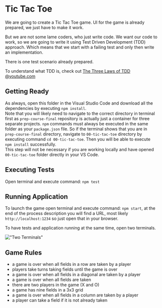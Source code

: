 # Tic Tac Toe

We are going to create a Tic Tac Toe game. UI for the game is already prepared, we just have to make it work.

But we are not some lame coders, who just write code. We want our code to work, so we are going to write it using Test Driven Development (TDD) approach. Which means that we start with a failing test and only then write an implementation.

There is one test scenario already prepared.

To understand what TDD is, check out [The Three Laws of TDD @youtube.com](https://www.youtube.com/watch?v=AoIfc5NwRks)

## Getting Ready

As always, open this folder in the Visual Studio Code and download all the dependencies by executing `npm install`.  
Note that you will likely need to navigate to the correct directory in terminal first as `prep-course-final` repository is actually just a container for three separate projects. `npm` commands must always be executed in the same folder as your `package.json` file. So if the terminal shows that you are in `prep-course-final` directory, navigate to `00-tic-tac-toe` directory by executing command `cd 00-tic-tac-toe`. Then you will be able to execute `npm install` successfully.  
This step will not be necessary if you are working locally and have opened `00-tic-tac-toe` folder directly in your VS Code.

## Executing Tests

Open terminal and execute command: `npm test`

## Running Application

To launch the game open terminal and execute command: `npm start`, at the end of the process description you will find a URL, most likely `http://localhost:1234` so just open that in your browser.

To have tests and application running at the same time, open two terminals.

!["Two Terminals"](./assets/two-terminals.gif)

## Game Rules

- a game is over when all fields in a row are taken by a player
- players take turns taking fields until the game is over
- a game is over when all fields in a diagonal are taken by a player
- a game is over when all fields are taken
- there are two players in the game (X and O)
- a game has nine fields in a 3x3 grid
- a game is over when all fields in a column are taken by a player
- a player can take a field if it is not already taken
